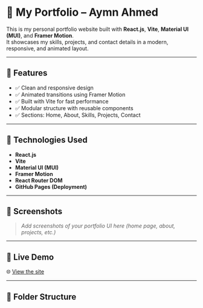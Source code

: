 # 💼 My Portfolio – Aymn Ahmed

This is my personal portfolio website built with **React.js**, **Vite**, **Material UI (MUI)**, and **Framer Motion**.  
It showcases my skills, projects, and contact details in a modern, responsive, and animated layout.

---

## 🚀 Features
- ✅ Clean and responsive design
- ✅ Animated transitions using Framer Motion
- ✅ Built with Vite for fast performance
- ✅ Modular structure with reusable components
- ✅ Sections: Home, About, Skills, Projects, Contact

---

## 🧰 Technologies Used
- **React.js**
- **Vite**
- **Material UI (MUI)**
- **Framer Motion**
- **React Router DOM**
- **GitHub Pages (Deployment)**

---

## 📸 Screenshots

> *Add screenshots of your portfolio UI here (home page, about, projects, etc.)*

---

## 🔗 Live Demo
🌐 [View the site](https://aymn-ahmed.github.io/my-portfolio/)

---

## 📁 Folder Structure

